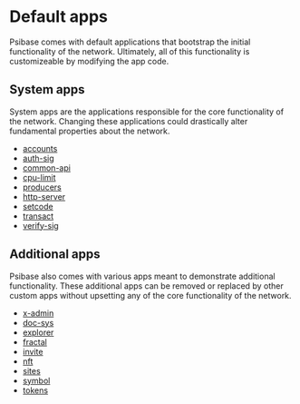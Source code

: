 # Default apps

Psibase comes with default applications that bootstrap the initial functionality of the network. Ultimately, all of this functionality is customizeable by modifying the app code. 

## System apps

System apps are the applications responsible for the core functionality of the network. Changing these applications could drastically alter fundamental properties about the network.

- [accounts](accounts.md)
- [auth-sig]()
- [common-api](common-api.md)
- [cpu-limit]()
- [producers]()
- [http-server](http-server.md)
- [setcode](setcode.md)
- [transact](transact.md)
- [verify-sig]()

## Additional apps

Psibase also comes with various apps meant to demonstrate additional functionality. These additional apps can be removed or replaced by other custom apps without upsetting any of the core functionality of the network.

- [x-admin](x-admin.md)
- [doc-sys](doc-sys.md)
- [explorer]()
- [fractal]()
- [invite](invite.md)
- [nft]()
- [sites](sites.md)
- [symbol]()
- [tokens]()
